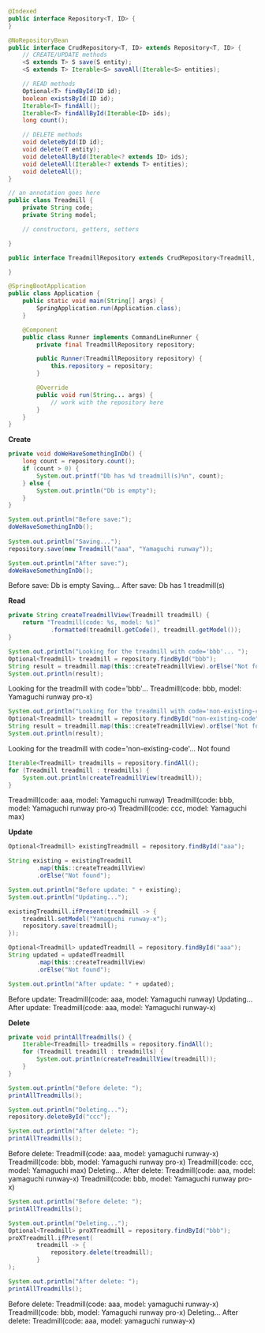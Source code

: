 ```java
@Indexed
public interface Repository<T, ID> {
}
```
```java
@NoRepositoryBean
public interface CrudRepository<T, ID> extends Repository<T, ID> {
    // CREATE/UPDATE methods
    <S extends T> S save(S entity);
    <S extends T> Iterable<S> saveAll(Iterable<S> entities);

    // READ methods
    Optional<T> findById(ID id);
    boolean existsById(ID id);
    Iterable<T> findAll();
    Iterable<T> findAllById(Iterable<ID> ids);
    long count();

    // DELETE methods
    void deleteById(ID id);
    void delete(T entity);
    void deleteAllById(Iterable<? extends ID> ids);
    void deleteAll(Iterable<? extends T> entities);
    void deleteAll();
}
```
```java
// an annotation goes here
public class Treadmill {
    private String code;
    private String model;

    // constructors, getters, setters

}
```
```java
public interface TreadmillRepository extends CrudRepository<Treadmill, String> {

}
```
```java
@SpringBootApplication
public class Application {
    public static void main(String[] args) {
        SpringApplication.run(Application.class);
    }

    @Component
    public class Runner implements CommandLineRunner {
        private final TreadmillRepository repository;

        public Runner(TreadmillRepository repository) {
            this.repository = repository;
        }

        @Override
        public void run(String... args) {
            // work with the repository here
        }
    }
}
```
**Create**
```java
private void doWeHaveSomethingInDb() {
    long count = repository.count();
    if (count > 0) {
        System.out.printf("Db has %d treadmill(s)%n", count);
    } else {
        System.out.println("Db is empty");
    }
}
```
```java
System.out.println("Before save:");
doWeHaveSomethingInDb();
            
System.out.println("Saving...");
repository.save(new Treadmill("aaa", "Yamaguchi runway"));

System.out.println("After save:");
doWeHaveSomethingInDb();
```
Before save:
Db is empty
Saving...
After save:
Db has 1 treadmill(s)

**Read**
```java
private String createTreadmillView(Treadmill treadmill) {
    return "Treadmill(code: %s, model: %s)"
            .formatted(treadmill.getCode(), treadmill.getModel());
}
```
```java
System.out.println("Looking for the treadmill with code='bbb'... ");
Optional<Treadmill> treadmill = repository.findById("bbb");
String result = treadmill.map(this::createTreadmillView).orElse("Not found");
System.out.println(result);
```
Looking for the treadmill with code='bbb'... 
Treadmill(code: bbb, model: Yamaguchi runway pro-x)
```java
System.out.println("Looking for the treadmill with code='non-existing-code'... ");
Optional<Treadmill> treadmill = repository.findById("non-existing-code");
String result = treadmill.map(this::createTreadmillView).orElse("Not found");
System.out.println(result);
```
Looking for the treadmill with code='non-existing-code'... 
Not found
```java
Iterable<Treadmill> treadmills = repository.findAll();
for (Treadmill treadmill : treadmills) {
    System.out.println(createTreadmillView(treadmill));
}
```
Treadmill(code: aaa, model: Yamaguchi runway)
Treadmill(code: bbb, model: Yamaguchi runway pro-x)
Treadmill(code: ccc, model: Yamaguchi max)

**Update**
```java
Optional<Treadmill> existingTreadmill = repository.findById("aaa");

String existing = existingTreadmill
        .map(this::createTreadmillView)
        .orElse("Not found");

System.out.println("Before update: " + existing);
System.out.println("Updating...");

existingTreadmill.ifPresent(treadmill -> {
    treadmill.setModel("Yamaguchi runway-x");
    repository.save(treadmill);
});

Optional<Treadmill> updatedTreadmill = repository.findById("aaa");
String updated = updatedTreadmill
        .map(this::createTreadmillView)
        .orElse("Not found");

System.out.println("After update: " + updated);
```

Before update: Treadmill(code: aaa, model: Yamaguchi runway)
Updating...
After update: Treadmill(code: aaa, model: Yamaguchi runway-x)

**Delete**
```java
private void printAllTreadmills() {
    Iterable<Treadmill> treadmills = repository.findAll();
    for (Treadmill treadmill : treadmills) {
        System.out.println(createTreadmillView(treadmill));
    }
}
```
```java
System.out.println("Before delete: ");
printAllTreadmills();

System.out.println("Deleting...");
repository.deleteById("ccc");

System.out.println("After delete: ");
printAllTreadmills();
```
Before delete: 
Treadmill(code: aaa, model: yamaguchi runway-x)
Treadmill(code: bbb, model: Yamaguchi runway pro-x)
Treadmill(code: ccc, model: Yamaguchi max)
Deleting...
After delete: 
Treadmill(code: aaa, model: yamaguchi runway-x)
Treadmill(code: bbb, model: Yamaguchi runway pro-x)

```java
System.out.println("Before delete: ");
printAllTreadmills();

System.out.println("Deleting...");
Optional<Treadmill> proXTreadmill = repository.findById("bbb");
proXTreadmill.ifPresent(
        treadmill -> {
            repository.delete(treadmill);
        }
);

System.out.println("After delete: ");
printAllTreadmills();
```
Before delete: 
Treadmill(code: aaa, model: yamaguchi runway-x)
Treadmill(code: bbb, model: Yamaguchi runway pro-x)
Deleting...
After delete: 
Treadmill(code: aaa, model: yamaguchi runway-x)